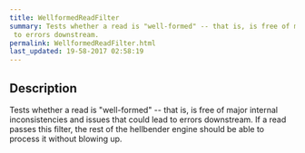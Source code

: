 ```yaml
---
title: WellformedReadFilter
summary: Tests whether a read is "well-formed" -- that is, is free of major internal inconsistencies and issues that could lead
 to errors downstream.
permalink: WellformedReadFilter.html
last_updated: 19-58-2017 02:58:19
---
```


## Description

Tests whether a read is "well-formed" -- that is, is free of major internal inconsistencies and issues that could lead
 to errors downstream. If a read passes this filter, the rest of the hellbender engine should be able to process it without
 blowing up.

